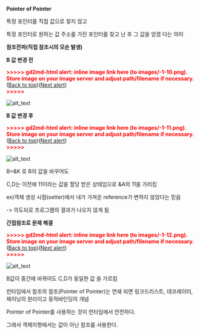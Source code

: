 **Pointer of Pointer**

특정 포인터를 직접 값으로 찾지 않고 

특정 포인터로 원하는 값 주소를 가진 포인터를 찾고 난 후 그 값을 얻겠 다는 의미

**참조전파(직접 참조시의 모순 발생)**

**B 값 변경 전**



<p id="gdcalert1" ><span style="color: red; font-weight: bold">>>>>>  gd2md-html alert: inline image link here (to images/-1-10.png). Store image on your image server and adjust path/filename if necessary. </span><br>(<a href="#">Back to top</a>)(<a href="#gdcalert2">Next alert</a>)<br><span style="color: red; font-weight: bold">>>>>> </span></p>


![alt_text](images/-1-10.png "image_tooltip")


**B 값 변경 후**



<p id="gdcalert2" ><span style="color: red; font-weight: bold">>>>>>  gd2md-html alert: inline image link here (to images/-1-11.png). Store image on your image server and adjust path/filename if necessary. </span><br>(<a href="#">Back to top</a>)(<a href="#gdcalert3">Next alert</a>)<br><span style="color: red; font-weight: bold">>>>>> </span></p>


![alt_text](images/-1-11.png "image_tooltip")


B=&K 로 B의 값을 바꾸어도 

C,D는 이전에 11이라는 값을 할당 받은 상태임으로 &A의 11을 가리킴

ex)객체 생성 시점(setter)에서 내가 가져온 reference가 변하지 않았다는 믿음

-> 의도되로 프로그램의 결과가 나오지 않게 됨

**간접참조로 문제 해결**



<p id="gdcalert3" ><span style="color: red; font-weight: bold">>>>>>  gd2md-html alert: inline image link here (to images/-1-12.png). Store image on your image server and adjust path/filename if necessary. </span><br>(<a href="#">Back to top</a>)(<a href="#gdcalert4">Next alert</a>)<br><span style="color: red; font-weight: bold">>>>>> </span></p>


![alt_text](images/-1-12.png "image_tooltip")


B값이 중간에 바뀌어도 C,D가 동일한 값 을 가르킴

런타임에서 참조의 참조(Pointer of Pointer)는 연쇄 되면 링크드리스트, 데코레이터, 체이닝의 원리이고 동적바인딩의 개념

Pointer of Pointer를 사용하는 것이 런타임에서 안전하다.

그래서 객체지향에서는 값이 아닌 참조를 사용한다.
